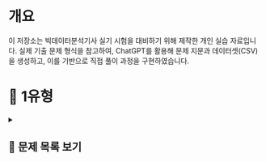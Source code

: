 # 개요
이 저장소는 빅데이터분석기사 실기 시험을 대비하기 위해 제작한 개인 실습 자료입니다.
실제 기출 문제 형식을 참고하여, ChatGPT를 활용해 문제 지문과 데이터셋(CSV)을 생성하고, 이를 기반으로 직접 풀이 과정을 구현하였습니다.


# 📝 1유형

<details>
<summary><h2>📌 문제 목록 보기</h2></summary>

**1.** 
<br>
<h2>각 연도별로 사망률이 가장 높은 질병명을 구하고,<br>
해당 질병들의 사망자수 평균을 소수점 첫번째 자리에서 반올림하여 구하시오.</h2>
<p><i>(사망률 = 사망자수 / 환자수)</i></p>

<details>

<summary>코드</summary>

df['사망률'] = df['사망자수'] / df['환자수']
<br>
target = df.groupby('연도')['사망률'].idxmax().values
<br>
answer = round(df[df.index.isin(target)]['사망자수'].mean())
<br>
answer

</details>


2. 도시 거주자 중 60세 이상 남성의 평균 의료비를 구하시오.

<details>
<summary>코드</summary>
target = df[(df['거주지'] == '도시') & (df['성별'] == '남성') & (df['연령'] >= 60)]
<br>
answer = target['의료비'].mean()
<br>
answer
  
</details>


3. 각 연도별로 매출 상위 2개 제품의 매출 합계를 구하시오.

<details>
<summary>코드</summary>
</details>


4. 누적 재고량이 처음으로 5000을 초과한 월을 구하시오.

<details>
<summary>코드</summary>
</details>


5. 부서별로 연도별 급여 인상률의 평균을 계산한 후, 인상률의 편차(표준편차)가 가장 작은 부서를 구하시오.  
(즉, 가장 일관되게 인상률이 높은 부서를 찾는 문제)

- 인상률 = (이번 해 연봉 - 전년도 연봉) / 전년도 연봉  
- 첫 해(2018년)는 인상률 계산에서 제외

<details>
<summary>코드</summary>
</details>


6-1. 도시 거주자 중 60세 이상 여성의 방문횟수 평균을 소수 둘째 자리까지 반올림하여 나타내시오.

<details>
<summary>코드</summary>
</details>


6-2. 각 연도별 질병 사망률을 계산하고, 그중 사망률이 가장 높은 질병 이름을 연도, 질병, 사망률 형태로 출력하시오.  
(사망률 = 사망자 수 / 전체 환자 수)

<details>
<summary>코드</summary>
</details>


7. 각 연도별로, 반품률이 가장 높은 상품명을 구하시오.  
(반품률 = 반품된 건수 / 전체 리뷰 건수)

<details>
<summary>코드</summary>
</details>


8. 각 과목별로, 최근 4년간(2020~2023) 평균 성적이 가장 높은 학교 이름을 과목, 학교 형태로 출력하시오.

<details>
<summary>코드</summary>
</details>


9. 각 연도별로 **가장 많이 소비된 에너지원(전기/가스/수도)**을 구하고, 그 에너지원별로 해당 연도에서 발생한 총 요금의 합계를 구하시오.  

- "사용량" 데이터 기준으로 가장 많이 소비된 에너지원 선정  
- 선정된 에너지원에 대해 → 해당 연도 "요금" 총합 구함  
- 연도별로 결과는 1개씩 출력 (예시: 연도 / 에너지원 / 총 요금)

<details>
<summary>코드</summary>
</details>


10. 각 고객ID별로 다음 규칙을 적용하여 월별 총 구매금액을 계산하고, 그 중 2023년 총 구매금액이 상위 10%에 해당하는 고객들과 고객 수를 출력하시오.  
(이 때, 구매금액이 결측인 경우에는 같은 고객, 같은 카테고리의 연도별 평균 구매금액으로 채울 것 (단, 평균값도 결측이면 전체 카테고리 평균 구매금액으로 채움))

<details>
<summary>코드</summary>
</details>


11-1. 연령대(20대, 30대, 40대, 50대, ...)를 구분하는 연령대 컬럼을 만들고, 각 연령대별로 콜레스테롤 평균을 계산하시오.  
(단, 콜레스테롤 결측치는 같은 지역 내 연령대 평균으로 채울 것. (평균값도 결측이면 전체 평균으로 채움))  
최종 출력은 연령대, 평균 콜레스테롤 형태로 출력하시오.

<details>
<summary>코드</summary>
</details>


11-2. 혈압, 혈당, 콜레스테롤 컬럼에 대해 **표준화(z-score standardization)**를 적용하여 새로운 컬럼을 추가하시오.  
(이 때, 혈당은 혈당 전체 평균으로 대치)  
표준화된 컬럼명은 `혈압_zscore`, `혈당_zscore`, `콜레스테롤_zscore`로 하시오.  
이후 전체 데이터에서 `혈압_zscore > 1.5`를 만족하는 데이터의 수를 출력하시오.

<details>
<summary>코드</summary>
</details>


12-1. 각 카테고리별, 성별로 평균 주문금액을 계산하시오.  
(단, 주문금액 결측치는 같은 카테고리, 성별 그룹 평균으로 채운 후 계산하고, 평균값도 결측이면 전체 평균으로 채움)  
최종 출력은 카테고리, 성별, 평균 주문금액 형태로 출력하시오.

<details>
<summary>코드</summary>
</details>


12-2. 구매수량에 대해 최소-최대 정규화(min-max scaling)를 적용하여 `구매수량_scaled` 컬럼을 추가하시오.  
이후 `구매수량_scaled >= 0.9`를 만족하는 데이터의 개수를 출력하시오.

<details>
<summary>코드</summary>
</details>


13-1. 각 고객ID별로 불만제기 경험 여부(불만제기 여부가 한 번이라도 1인 경우 "Y", 그렇지 않으면 "N")를 나타내는 파생 컬럼을 생성하시오.  
이후 2023년에 불만제기 경험이 "Y"인 고객 수를 출력하시오.

<details>
<summary>코드</summary>
</details>


13-2. 연령대(10대, 20대, 30대, 40대, 50대, 60대 이상) 컬럼을 생성하고, 각 연령대별 주문수량 평균과 주문금액 평균을 구하시오.  
최종 출력은 연령대, 평균 주문수량, 평균 주문금액 형태로 출력하시오.

<details>
<summary>코드</summary>
</details>


14-1. 업무만족도가 결측인 직원은 부서별 평균 업무만족도로 채운다. (단, 부서별 평균도 결측이면 전체 평균으로 채운다)  
이후, 근속연수가 결측인 직원은 제거한다.  
그 다음, 업무만족도의 사분위수 기준 Q1 이하인 직원 중 성과등급이 A인 직원 수를 구하시오.

<details>
<summary>코드</summary>
</details>


14-2. 근속연수가 10년 이상이고 교육참여횟수가 전체 평균 이상인 직원들을 필터링한 후, 해당 직원들의 부서별 평균 연봉을 구하시오.  
이때 연봉 평균이 세 번째로 높은 부서의 평균 연봉을 정수로 출력하시오.

<details>
<summary>코드</summary>
</details>


14-3. 각 부서별로 업무만족도 기준 상위 20% 직원들의 평균 근속연수를 계산하시오.  
(단, 업무만족도가 결측인 직원은 제외하며, 근속연수가 결측인 직원도 제외한다)  
이후 가장 평균 근속연수가 높은 부서명을 출력하시오.

<details>
<summary>코드</summary>
</details>


15-1. 각 제품군별로 연도와 분기 기준 평균 반품률(반품수량 / 판매수량)을 구하시오.  
최종 출력은 제품군, 연도, 분기, 평균 반품률 칼럼으로 구성된 테이블로 출력하시오.

<details>
<summary>코드</summary>
</details>


15-2. 각 연도별로 지역과 제품군을 기준으로 매출액 총합을 계산하고, 가장 매출이 높은 지역-제품군 조합을 연도별로 1개씩 출력하시오.  
최종 출력은 연도, 지역, 제품군, 총 매출액 칼럼으로 구성된 테이블로 출력하시오.

<details>
<summary>코드</summary>
</details>


16. 다음은 2020~2023년까지의 학교별 과목별 평균 성적 데이터이다.  
각 과목별로 4년간 평균 성적이 가장 높은 학교명을 구하고, 최종 출력은 과목, 학교 칼럼으로 구성된 테이블로 출력하시오.

<details>
<summary>코드</summary>
</details>


17-1. 구매금액이 결측인 경우, 같은 성별·카테고리 그룹의 평균 구매금액으로 채우고, 해당 그룹 평균도 결측이면 전체 평균 구매금액으로 대체하시오.  
그 후, 연령대(10대, 20대, ..., 60대 이상) 를 나누고, 연령대별 평균 구매금액과 평균 리뷰점수를 계산하시오.  
최종 출력은 연령대, 평균 구매금액, 평균 리뷰점수 칼럼으로 구성된 테이블로 출력하시오.

<details>
<summary>코드</summary>
</details>


17-2. 2023년에 한 번이라도 불만제기를 한 고객ID는 ‘불만경험 있음’, 그렇지 않은 경우 ‘불만경험 없음’ 으로 분류하는 파생 컬럼을 만들고,  
2023년 불만경험 있음 고객 중 평균 구매수량이 가장 높은 지역을 출력하시오.

<details>
<summary>코드</summary>
</details>


18-1. 구매금액이 결측인 경우 성별-상품군 그룹 평균으로 대체, 남은 결측치는 전체 평균으로 대체하시오.  
이후 연령대를 10대 단위로 구분 (20대, 30대, ..., 60대 이상) 하여, 연령대별 평균 구매금액과 평균 리뷰점수를 구하시오.  
최종 출력은 연령대, 평균 구매금액, 평균 리뷰점수 칼럼으로 구성된 테이블로 출력하시오.

<details>
<summary>코드</summary>
</details>


18-2. 각 고객ID별로 한 번이라도 반품한 이력이 있으면 'Y', 없으면 'N' 으로 새로운 파생변수를 생성하시오.  
그 후, 2023년 가입자 중 'Y'로 분류된 고객의 수를 출력하시오.

<details>
<summary>코드</summary>
</details>


18-3. 상품군별로 리뷰점수가 4점 이상인 데이터만 필터링한 후, 리뷰점수 평균이 가장 높은 상품군 이름을 출력하시오.

<details>
<summary>코드</summary>
</details>


19-1. 배송만족도가 결측인 경우에는 동일 결제방식 그룹의 배송만족도 평균으로 채우고, 여전히 결측인 경우 전체 평균으로 채운 후,  
다음과 같은 기준으로 배송만족도를 기준으로 상·중·하 등급을 부여하시오.  
- 4 이상: 상  
- 3 이상 4 미만: 중  
- 3 미만: 하  

이후, 등급별로 전체 평균 구매금액을 구하고 두 칼럼으로 구성된 테이블을 출력하시오.

<details>
<summary>코드</summary>
</details>


19-2. 각 고객ID별로 리뷰를 한 상품 비율을 계산하시오. (리뷰작성=1 이면 리뷰한 것으로 간주)  
이후 리뷰 비율이 70% 이상인 고객ID의 수를 출력하시오.

<details>
<summary>코드</summary>
</details>


19-3. 2023년 데이터만 사용하여, 각 결제방식별로 반품율(반품여부가 1인 비율) 을 구하고, 반품율이 가장 높은 결제방식명을 출력하시오.

<details>
<summary>코드</summary>
</details>

</details>

</details>
